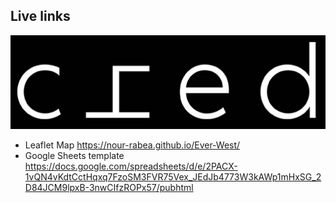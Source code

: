 ## Live links
![Nour](media/LOGO.jpg)

- Leaflet Map https://nour-rabea.github.io/Ever-West/
- Google Sheets template https://docs.google.com/spreadsheets/d/e/2PACX-1vQN4vKdtCctHqxq7FzoSM3FVR75Vex_JEdJb4773W3kAWp1mHxSG_2D84JCM9lpxB-3nwCIfzROPx57/pubhtml
